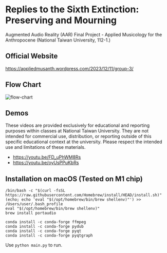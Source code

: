# Replies to the Sixth Extinction: Preserving and Mourning
Augmented Audio Reality (AAR)
Final Project - Applied Musicology for the Anthropocene (National Taiwan University, 112-1.)

## Official Website
https://appliedmusanth.wordpress.com/2023/12/11/group-3/

## Flow Chart
![flow-chart](https://github.com/Zen-Tsai/Musicology/blob/main/flow-chart.jpg?raw=true)

## Demos
These videos are provided exclusively for educational and reporting purposes within classes at National Taiwan University. They are not intended for commercial use, distribution, or reporting outside of this specific educational context at the university. Please respect the intended use and limitations of these materials.

- https://youtu.be/FD_uPhWM8Rs
- https://youtu.be/oyUsPPuKbRs

## Installation on macOS (Tested on M1 chip)

```
/bin/bash -c "$(curl -fsSL https://raw.githubusercontent.com/Homebrew/install/HEAD/install.sh)"
(echo; echo 'eval "$(/opt/homebrew/bin/brew shellenv)"') >> /Users/user/.bash_profile
eval "$(/opt/homebrew/bin/brew shellenv)"
brew install portaudio

conda install -c conda-forge ffmpeg
conda install -c conda-forge pydub
conda install -c conda-forge pyqt
conda install -c conda-forge pyqtgraph
```

Use `python main.py` to run.
